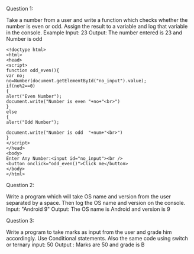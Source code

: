 Question 1:

Take a number from a user and write a function which checks whether the number is even or
odd. Assign the result to a variable and log that variable in the console.
Example Input: 23
Output: The number entered is 23 and Number is odd
~~~
<!doctype html>
<html>
<head>
<script>
function odd_even(){
var no;
no=Number(document.getElementById("no_input").value);
if(no%2==0)
{
alert("Even Number");
document.write("Number is even "+no+"<br>")
}
else
{
alert("Odd Number");

document.write("Number is odd  "+num+"<br>")
}
</script>
</head>
<body>
Enter Any Number:<input id="no_input"><br />
<button onclick="odd_even()">Click me</button>
</body>
</html>
~~~
Question 2:


Write a program which will take OS name and version from the user separated by a space. Then
log the OS name and version on the console.
Input: "Android 9"
Output: The OS name is Android and version is 9

Question 3:

Write a program to take marks as input from the user and grade him accordingly. Use Conditional
statements. Also the same code using switch or ternary
input: 50
Output : Marks are 50 and grade is B
